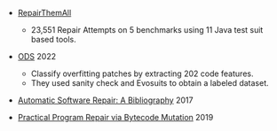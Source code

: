 - [RepairThemAll](https://arxiv.org/pdf/1905.11973.pdf)
  - 23,551 Repair Attempts on 5 benchmarks using 11 Java test suit based tools.

- [ODS](https://ieeexplore.ieee.org/stamp/stamp.jsp?tp=&arnumber=9399306) 2022
  - Classify overfitting patches by extracting 202 code features.
  - They used sanity check and Evosuits to obtain a labeled dataset.
 
- [Automatic Software Repair: A Bibliography](https://dl.acm.org/doi/pdf/10.1145/3105906) 2017
 
- [Practical Program Repair via Bytecode Mutation](https://lingming.cs.illinois.edu/publications/issta2019a.pdf) 2019
